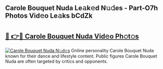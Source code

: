 ## Carole Bouquet Nuda Le𝚊k𝚎d N𝚞𝚍es - Part-O7h Photos Vid𝚎o Le𝚊ks bCdZk

# <h2><a href="http://fbee6u.evod.top/?m=Carole+Bouquet+Nuda">🔗 👉🔴 Carole Bouquet Nuda Vid𝚎o Ph𝚘t𝚘s</a></h2>

[![Carole Bouquet Nuda N𝚞d𝚎s](https://i.imgur.com/8V9OHl7.gif)](http://fbee6u.evod.top/?m=Carole+Bouquet+Nuda)
Online personality Carole Bouquet Nuda known for their dance and lifestyle content. Public figures Carole Bouquet Nuda are often targeted by critics and opponents. 
